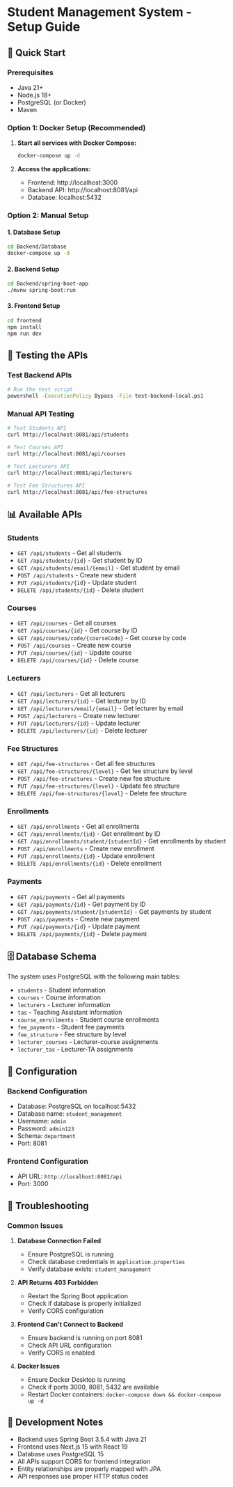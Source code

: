 # Student Management System - Setup Guide

## 🚀 Quick Start

### Prerequisites
- Java 21+
- Node.js 18+
- PostgreSQL (or Docker)
- Maven

### Option 1: Docker Setup (Recommended)

1. **Start all services with Docker Compose:**
   ```bash
   docker-compose up -d
   ```

2. **Access the applications:**
   - Frontend: http://localhost:3000
   - Backend API: http://localhost:8081/api
   - Database: localhost:5432

### Option 2: Manual Setup

#### 1. Database Setup
```bash
cd Backend/Database
docker-compose up -d
```

#### 2. Backend Setup
```bash
cd Backend/spring-boot-app
./mvnw spring-boot:run
```

#### 3. Frontend Setup
```bash
cd frontend
npm install
npm run dev
```

## 🧪 Testing the APIs

### Test Backend APIs
```bash
# Run the test script
powershell -ExecutionPolicy Bypass -File test-backend-local.ps1
```

### Manual API Testing
```bash
# Test Students API
curl http://localhost:8081/api/students

# Test Courses API
curl http://localhost:8081/api/courses

# Test Lecturers API
curl http://localhost:8081/api/lecturers

# Test Fee Structures API
curl http://localhost:8081/api/fee-structures
```

## 📊 Available APIs

### Students
- `GET /api/students` - Get all students
- `GET /api/students/{id}` - Get student by ID
- `GET /api/students/email/{email}` - Get student by email
- `POST /api/students` - Create new student
- `PUT /api/students/{id}` - Update student
- `DELETE /api/students/{id}` - Delete student

### Courses
- `GET /api/courses` - Get all courses
- `GET /api/courses/{id}` - Get course by ID
- `GET /api/courses/code/{courseCode}` - Get course by code
- `POST /api/courses` - Create new course
- `PUT /api/courses/{id}` - Update course
- `DELETE /api/courses/{id}` - Delete course

### Lecturers
- `GET /api/lecturers` - Get all lecturers
- `GET /api/lecturers/{id}` - Get lecturer by ID
- `GET /api/lecturers/email/{email}` - Get lecturer by email
- `POST /api/lecturers` - Create new lecturer
- `PUT /api/lecturers/{id}` - Update lecturer
- `DELETE /api/lecturers/{id}` - Delete lecturer

### Fee Structures
- `GET /api/fee-structures` - Get all fee structures
- `GET /api/fee-structures/{level}` - Get fee structure by level
- `POST /api/fee-structures` - Create new fee structure
- `PUT /api/fee-structures/{level}` - Update fee structure
- `DELETE /api/fee-structures/{level}` - Delete fee structure

### Enrollments
- `GET /api/enrollments` - Get all enrollments
- `GET /api/enrollments/{id}` - Get enrollment by ID
- `GET /api/enrollments/student/{studentId}` - Get enrollments by student
- `POST /api/enrollments` - Create new enrollment
- `PUT /api/enrollments/{id}` - Update enrollment
- `DELETE /api/enrollments/{id}` - Delete enrollment

### Payments
- `GET /api/payments` - Get all payments
- `GET /api/payments/{id}` - Get payment by ID
- `GET /api/payments/student/{studentId}` - Get payments by student
- `POST /api/payments` - Create new payment
- `PUT /api/payments/{id}` - Update payment
- `DELETE /api/payments/{id}` - Delete payment

## 🗄️ Database Schema

The system uses PostgreSQL with the following main tables:
- `students` - Student information
- `courses` - Course information
- `lecturers` - Lecturer information
- `tas` - Teaching Assistant information
- `course_enrollments` - Student course enrollments
- `fee_payments` - Student fee payments
- `fee_structure` - Fee structure by level
- `lecturer_courses` - Lecturer-course assignments
- `lecturer_tas` - Lecturer-TA assignments

## 🔧 Configuration

### Backend Configuration
- Database: PostgreSQL on localhost:5432
- Database name: `student_management`
- Username: `admin`
- Password: `admin123`
- Schema: `department`
- Port: 8081

### Frontend Configuration
- API URL: `http://localhost:8081/api`
- Port: 3000

## 🐛 Troubleshooting

### Common Issues

1. **Database Connection Failed**
   - Ensure PostgreSQL is running
   - Check database credentials in `application.properties`
   - Verify database exists: `student_management`

2. **API Returns 403 Forbidden**
   - Restart the Spring Boot application
   - Check if database is properly initialized
   - Verify CORS configuration

3. **Frontend Can't Connect to Backend**
   - Ensure backend is running on port 8081
   - Check API URL configuration
   - Verify CORS is enabled

4. **Docker Issues**
   - Ensure Docker Desktop is running
   - Check if ports 3000, 8081, 5432 are available
   - Restart Docker containers: `docker-compose down && docker-compose up -d`

## 📝 Development Notes

- Backend uses Spring Boot 3.5.4 with Java 21
- Frontend uses Next.js 15 with React 19
- Database uses PostgreSQL 15
- All APIs support CORS for frontend integration
- Entity relationships are properly mapped with JPA
- API responses use proper HTTP status codes 